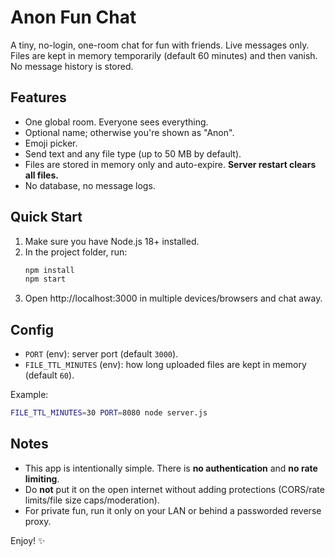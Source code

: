 # Anon Fun Chat
A tiny, no-login, one-room chat for fun with friends. Live messages only. Files are kept in memory temporarily (default 60 minutes) and then vanish. No message history is stored.

## Features
- One global room. Everyone sees everything.
- Optional name; otherwise you're shown as "Anon".
- Emoji picker.
- Send text and any file type (up to 50 MB by default).
- Files are stored in memory only and auto-expire. **Server restart clears all files.**
- No database, no message logs.

## Quick Start
1. Make sure you have Node.js 18+ installed.
2. In the project folder, run:
   ```bash
   npm install
   npm start
   ```
3. Open http://localhost:3000 in multiple devices/browsers and chat away.

## Config
- `PORT` (env): server port (default `3000`).
- `FILE_TTL_MINUTES` (env): how long uploaded files are kept in memory (default `60`).

Example:
```bash
FILE_TTL_MINUTES=30 PORT=8080 node server.js
```

## Notes
- This app is intentionally simple. There is **no authentication** and **no rate limiting**.
- Do **not** put it on the open internet without adding protections (CORS/rate limits/file size caps/moderation).
- For private fun, run it only on your LAN or behind a passworded reverse proxy.

Enjoy! ✨
